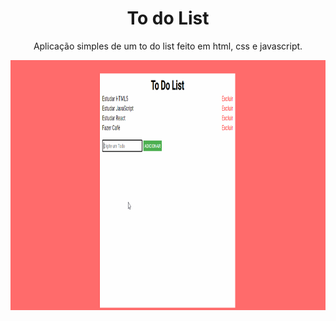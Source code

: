 <h1 align="center">To do List</h1>

<p align="center">
  Aplicação simples de um to do list feito em html, css e javascript.
</p>

<p align="center">
  <img src="https://github.com/emersonlimas/app_todo_list/blob/master/to-dos.gif" width="760" height="400">
</p>
